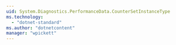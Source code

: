 ```yaml
---
uid: System.Diagnostics.PerformanceData.CounterSetInstanceType
ms.technology: 
  - "dotnet-standard"
ms.author: "dotnetcontent"
manager: "wpickett"
---
```


